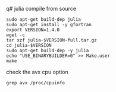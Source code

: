 q# julia compile from source

```
sudo apt-get build-dep julia
sudo apt-get install -y gfortran
export VERSION=1.4.0
wget -c
tar xzf julia-$VERSION-full.tar.gz
cd julia-$VERSION
sudo apt-get build-dep -y julia
echo "USE_BINARYBUILDER=0" >> Make.user
make
```
check the avx cpu option

``` shell
grep avx /proc/cpuinfo
```
